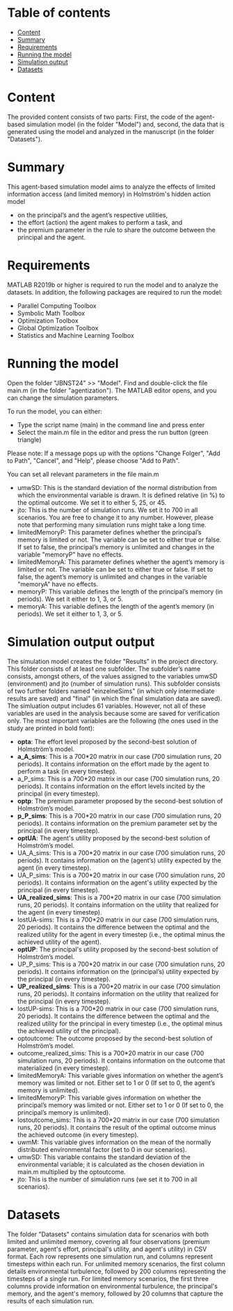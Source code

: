 
# Table of contents
- [Content](https://gitfront.io/r/user-1726354/79d76c4cfb66419a72a8ac55cec3f5d185dab542/ProjectSarah/#content)
- [Summary](https://gitfront.io/r/user-1726354/79d76c4cfb66419a72a8ac55cec3f5d185dab542/ProjectSarah/#summary)
- [Requirements](https://gitfront.io/r/user-1726354/79d76c4cfb66419a72a8ac55cec3f5d185dab542/ProjectSarah/#requirements)
- [Running the model](https://gitfront.io/r/user-1726354/79d76c4cfb66419a72a8ac55cec3f5d185dab542/ProjectSarah/#running-the-model)
- [Simulation output](https://gitfront.io/r/user-1726354/79d76c4cfb66419a72a8ac55cec3f5d185dab542/ProjectSarah/#model-output)
- [Datasets](https://gitfront.io/r/user-1726354/79d76c4cfb66419a72a8ac55cec3f5d185dab542/ProjectSarah/#datasets)

# Content
The provided content consists of two parts: First, the code of the agent-based simulation model (in the folder "Model") and, second, the data that is generated using the model and analyzed in the manuscript (in the folder "Datasets"). 

# Summary
This agent-based simulation model aims to analyze the effects of limited information access (and limited memory) in Holmström's hidden action model 
- on the principal’s and the agent’s respective utilities, 
- the effort (action) the agent makes to perform a task, and 
- the premium parameter in the rule to share the outcome between the principal and the agent.

# Requirements
MATLAB R2019b or higher is required to run the model and to analyze the datasets.
In addition, the following packages are required to run the model:
- Parallel Computing Toolbox
- Symbolic Math Toolbox
- Optimization Toolbox
- Global Optimization Toolbox
- Statistics and Machine Learning Toolbox
  
# Running the model
Open the folder "JBNST24" >> "Model". Find and double-click the file main.m (in the folder "agentization"). The MATLAB editor opens, and you can change the simulation parameters.

To run the model, you can either:
- Type the script name (main) in the command line and press enter
- Select the main.m file in the editor and press the run button (green triangle)

Please note: If a message pops up with the options "Change Folger", "Add to Path", "Cancel", and "Help", please choose "Add to Path".

You can set all relevant parameters in the file main.m
- umwSD: This is the standard deviation of the normal distribution from which the environmental variable is drawn. It is defined relative (in %) to the optimal outcome. We set it to either 5, 25, or 45.
- jto: This is the number of simulation runs. We set it to 700 in all scenarios. You are free to change it to any number. However, please note that performing many simulation runs might take a long time.
- limitedMemoryP: This parameter defines whether the principal’s memory is limited or not. The variable can be set to either true or false. If set to false, the principal’s memory is unlimited and changes in the variable "memoryP" have no effects.
- limitedMemoryA: This parameter defines whether the agent’s memory is limited or not. The variable can be set to either true or false. If set to false, the agent’s memory is unlimited and changes in the variable "memoryA" have no effects.
- memoryP: This variable defines the length of the principal’s memory (in periods). We set it either to 1, 3, or 5. 
- memoryA: This variable defines the length of the agent’s memory (in periods). We set it either to 1, 3, or 5. 

# Simulation output output
The simulation model creates the folder "Results" in the project directory. This folder consists of at least one subfolder. The subfolder’s name consists, amongst others, of the values assigned to the variables umwSD (environment) and jto (number of simulation runs). This subfolder consists of two further folders named "einzelneSims" (in which only intermediate results are saved) and "final" (in which the final simulation data are saved). The simluation output includes 61 variables. However, not all of these variables are used in the analysis because some are saved for verification only. The most important variables are the following (the ones used in the study are printed in bold font):
- **opta**: The effort level proposed by the second-best solution of Holmström’s model.
- **a_A_sims**: This is a 700*20 matrix in our case (700 simulation runs, 20 periods). It contains information on the effort made by the agent to perform a task (in every timestep).
- a_P_sims: This is a 700*20 matrix in our case (700 simulation runs, 20 periods). It contains information on the effort levels incited by the principal (in every timestep).
- **optp**: The premium parameter proposed by the second-best solution of Holmström’s model.
- **p_P_sims**: This is a 700*20 matrix in our case (700 simulation runs, 20 periods). It contains information on the premium parameter set by the principal (in every timestep).
- **optUA**: The agent's utility proposed by the second-best solution of Holmström’s model.
- UA_A_sims: This is a 700*20 matrix in our case (700 simulation runs, 20 periods). It contains information on the (agent’s) utility expected by the agent (in every timestep).
- UA_P_sims: This is a 700*20 matrix in our case (700 simulation runs, 20 periods). It contains information on the agent's utility expected by the principal (in every timestep).
- **UA_realized_sims**: This is a 700*20 matrix in our case (700 simulation runs, 20 periods). It contains information on the utility that realized for the agent (in every timestep).
- lostUA-sims: This is a 700*20 matrix in our case (700 simulation runs, 20 periods). It contains the difference between the optimal and the realized utility for the agent in every timestep (i.e., the optimal minus the achieved utility of the agent). 
- **optUP**: The principal's utility proposed by the second-best solution of Holmström’s model.
- UP_P_sims: This is a 700*20 matrix in our case (700 simulation runs, 20 periods). It contains information on the (principal’s) utility expected by the principal (in every timestep).
- **UP_realized_sims**: This is a 700*20 matrix in our case (700 simulation runs, 20 periods). It contains information on the utility that realized for the principal (in every timestep).
- lostUP-sims: This is a 700*20 matrix in our case (700 simulation runs, 20 periods). It contains the difference between the optimal and the realized utility for the principal in every timestep (i.e., the optimal minus the achieved utility of the principal). 
- optoutcome: The outcome proposed by the second-best solution of Holmström’s model.
- outcome_realized_sims: This is a 700*20 matrix in our case (700 simulation runs, 20 periods). It contains information on the outcome that materialized (in every timestep).
- limitedMemoryA: This variable gives information on whether the agent’s memory was limited or not. Either set to 1 or 0 (If set to 0, the agent’s memory is unlimited).
- limitedMemoryP: This variable gives information on whether the principal’s memory was limited or not. Either set to 1 or 0 (If set to 0, the principal’s memory is unlimited).
- lostoutcome_sims: This is a 700*20 matrix in our case (700 simulation runs, 20 periods). It contains the result of the optimal outcome minus the achieved outcome (in every timestep).
- uwmM: This variable gives information on the mean of the normally distributed environmental factor (set to 0 in our scenarios).
- umwSD: This variable contains the standard deviation of the environmental variable; it is calculated as the chosen deviation in main.m multiplied by the optoutcome.
- jto: This is the number of simulation runs (we set it to 700 in all scenarios).

# Datasets
The folder "Datasets" contains simulation data for scenarios with both limited and unlimited memory, covering all four observations (premium parameter, agent's effort, principal's utility, and agent's utility) in CSV format. Each row represents one simulation run, and columns represent timesteps within each run. For unlimited memory scenarios, the first column details environmental turbulence, followed by 200 columns representing the timesteps of a single run. For limited memory scenarios, the first three columns provide information on environmental turbulence, the principal's memory, and the agent's memory, followed by 20 columns that capture the results of each simulation run.

